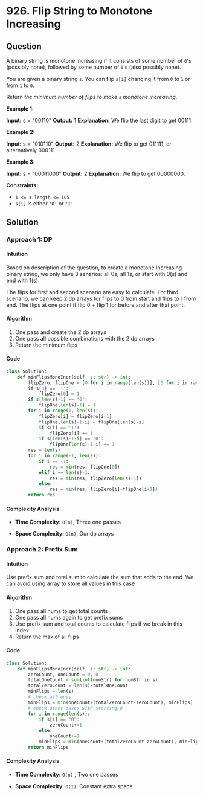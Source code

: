 # 926. Flip String to Monotone Increasing

## Question

A binary string is monotone increasing if it consists of some number of  `0`'s (possibly none), followed by some number of  `1`'s (also possibly none).

You are given a binary string  `s`. You can flip  `s[i]`  changing it from  `0`  to  `1`  or from  `1`  to  `0`.

Return  _the minimum number of flips to make_ `s` _monotone increasing_.

**Example 1:**

**Input:** s = "00110"
**Output:** 1
**Explanation:** We flip the last digit to get 00111.

**Example 2:**

**Input:** s = "010110"
**Output:** 2
**Explanation:** We flip to get 011111, or alternatively 000111.

**Example 3:**

**Input:** s = "00011000"
**Output:** 2
**Explanation:** We flip to get 00000000.

**Constraints:**

- `1 <= s.length <= 105`
- `s[i]`  is either  `'0'`  or  `'1'`.

## Solution

### Approach 1: DP

#### Intuition

Based on description of the question, to create a monotone Increasing binary string, we only have 3 senarios: all 0s, all 1s, or start with 0(s) and end with 1(s).

The flips for first and second scenario are easy to calculate. For third scenario, we can keep 2 dp arrays for flips to 0 from start and flips to 1 from end. The flips at one point if flip 0 + flip 1 for before and after that point.

#### Algorithm

1. One pass and create the 2 dp arrays
2. One pass all possible combinations with the 2 dp arrays
3. Return the minimum flips

#### Code

```python
class Solution:
    def minFlipsMonoIncr(self, s: str) -> int:
        flipZero, flipOne = [0 for i in range(len(s))], [0 for i in range(len(s))]
        if s[0] == '1':
            flipZero[0] = 1
        if s[len(s)-1] == '0':
            flipOne[len(s)-1] = 1
        for i in range(1, len(s)):
            flipZero[i] = flipZero[i-1]
            flipOne[len(s)-1-i] = flipOne[len(s)-i]
            if s[i] == '1':
                flipZero[i] += 1
            if s[len(s)-1-i] == '0':
                flipOne[len(s)-1-i] += 1
        res = len(s)
        for i in range(-1, len(s)):
            if i == -1:
                res = min(res, flipOne[0])
            elif i == len(s)-1:
                res = min(res, flipZero[len(s)-1])
            else:
                res = min(res, flipZero[i]+flipOne[i+1])
        return res
```

#### Complexity Analysis

- **Time Complexity:**  `O(n)`, Three one passes

- **Space Complexity:**  `O(n)`, Our dp arrays

### Approach 2: Prefix Sum

#### Intuition

Use prefix sum and total sum to calculate the sum that adds to the end. We can avoid using array to store all values in this case

#### Algorithm

1. One pass all nums to get total counts
2. One pass all nums again to get prefix sums
3. Use prefix sum and total counts to calculate flips if we break in this index
4. Return the max of all flips

#### Code

```python
class Solution:
    def minFlipsMonoIncr(self, s: str) -> int:
        zeroCount, oneCount = 0, 0
        totalOneCount = sum(int(numStr) for numStr in s)
        totalZeroCount = len(s)-totalOneCount
        minFlips = len(s)
        # check all ones
        minFlips = min(oneCount+(totalZeroCount-zeroCount), minFlips)
        # check other cases with starting 0
        for i in range(len(s)):
            if s[i] == "0":
                zeroCount+=1
            else:
                oneCount+=1
            minFlips = min(oneCount+(totalZeroCount-zeroCount), minFlips)
        return minFlips
```

#### Complexity Analysis

- **Time Complexity:**  `O(n)` , Two one passes

- **Space Complexity:**  `O(1)`, Constant extra space
